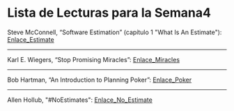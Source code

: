 
# Lista de Lecturas para la Semana4
 	
Steve McConnell, “Software Estimation” (capítulo 1 "What Is An Estimate"): [Enlace_Estimate](https://ptgmedia.pearsoncmg.com/images/9780735605350/samplepages/9780735605350.pdf) 

---
Karl E. Wiegers, “Stop Promising Miracles”: [Enlace_Miracles](http://www.uml.org.cn/SoftWareProcess/pdf/delphi.pdf) 

---
Bob Hartman, “An Introduction to Planning Poker”: [Enlace_Poker](https://dzone.com//articles/introduction-planning-poker)

---
Allen Hollub, "#NoEstimates": [Enlace_No_Estimate](https://www.youtube.com/watch?v=QVBlnCTu9Ms) 